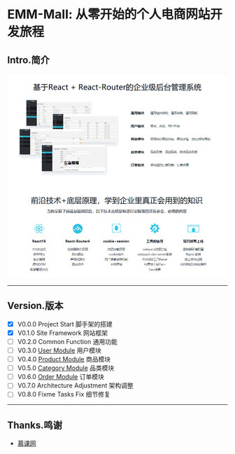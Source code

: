 # EMM-Mall: 从零开始的个人电商网站开发旅程


## Intro.简介

![Features](/wiki/images/Features.png)

---

## Version.版本

- [x] V0.0.0 Project Start 脚手架的搭建
- [x] V0.1.0 Site Framework 网站框架
- [ ] V0.2.0 Common Function 通用功能
- [ ] V0.3.0 [User Module](#) 用户模块
- [ ] V0.4.0 [Product Module](#) 商品模块
- [ ] V0.5.0 [Category Module](#) 品类模块
- [ ] V0.6.0 [Order Module](#) 订单模块
- [ ] V0.7.0 Architecture Adjustment 架构调整
- [ ] V0.8.0 Fixme Tasks Fix 细节修复

---

## Thanks.鸣谢

- [慕课网](https://coding.imooc.com/class/179.html)
